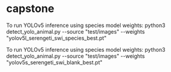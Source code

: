 # capstone

To run YOLOv5 inference using species model weights:
python3 detect_yolo_animal.py --source "test/images" --weights "yolov5l_serengeti_swi_species_best.pt"

To run YOLOv5 inference using species model weights:
python3 detect_yolo_animal.py --source "test/images" --weights "yolov5s_serengeti_swi_blank_best.pt"
